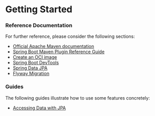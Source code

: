# Getting Started

### Reference Documentation
For further reference, please consider the following sections:

* [Official Apache Maven documentation](https://maven.apache.org/guides/index.html)
* [Spring Boot Maven Plugin Reference Guide](https://docs.spring.io/spring-boot/docs/2.7.5/maven-plugin/reference/html/)
* [Create an OCI image](https://docs.spring.io/spring-boot/docs/2.7.5/maven-plugin/reference/html/#build-image)
* [Spring Boot DevTools](https://docs.spring.io/spring-boot/docs/2.7.5/reference/htmlsingle/#using.devtools)
* [Spring Data JPA](https://docs.spring.io/spring-boot/docs/2.7.5/reference/htmlsingle/#data.sql.jpa-and-spring-data)
* [Flyway Migration](https://docs.spring.io/spring-boot/docs/2.7.5/reference/htmlsingle/#howto.data-initialization.migration-tool.flyway)

### Guides
The following guides illustrate how to use some features concretely:

* [Accessing Data with JPA](https://spring.io/guides/gs/accessing-data-jpa/)

